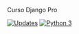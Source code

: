 Curso Django Pro

[![Updates](https://pyup.io/repos/github/JuniorD-Isael/Cadastre-me/shield.svg)](https://pyup.io/repos/github/JuniorD-Isael/Cadastre-me/)
[![Python 3](https://pyup.io/repos/github/JuniorD-Isael/Cadastre-me/python-3-shield.svg)](https://pyup.io/repos/github/JuniorD-Isael/Cadastre-me/)
